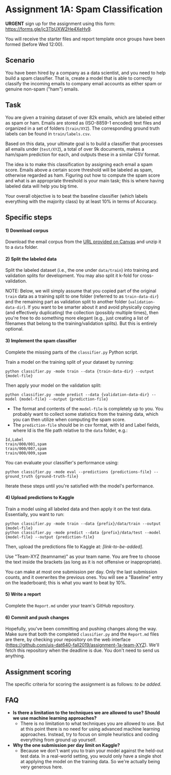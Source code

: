 # Assignment 1A: Spam Classification

**URGENT** sign up for the assignment using this form: https://forms.gle/jc3TbUXW2He4XeHv9.

You will receive the starter files and report template once groups have been formed (before Wed 12:00).

## Scenario

You have been hired by a company as a data scientist, and you need to help build a spam classifier.  That is, create a model that is able to correctly classify the incoming emails to company email accounts as either spam or genuine non-spam ("ham") emails.

## Task

You are given a training dataset of over 82k emails, which are labeled either as spam or ham. Emails are stored as (ISO-8859-1 encoded) text files and organized in a set of folders (`train/XYZ`). The corresponding ground truth labels can be found in `train/labels.csv`.

Based on this data, your ultimate goal is to build a classifier that processes all emails under (`test/XYZ`), a total of over 9k documents, makes a ham/spam prediction for each, and outputs these in a similar CSV format.

The idea is to make this classification by assigning each email a spam score. Emails above a certain score threshold will be labeled as spam, otherwise regarded as ham. Figuring out how to compute the spam score and what is an appropriate threshold is your main task; this is where having labeled data will help you big time.

Your overall objective is to beat the baseline classifier (which labels everything with the majority class) by at least 10% in terms of Accuracy.

## Specific steps

#### 1) Download corpus

Download the email corpus from the [URL provided on Canvas](https://stavanger.instructure.com/courses/4586/discussion_topics/41462) and unzip it to a `data` folder.

#### 2) Split the labeled data

Split the labeled dataset (i.e., the one under `data/train`) into training and validation splits for development.  You may also split it k-fold for cross-validation.

NOTE: Below, we will simply assume that you copied part of the original `train` data as a training split to one folder (referred to as `train-data-dir`) and the remaining part as validation split to another folder (`validation-data-dir`).  If you want to be smarter about it and avoid physically copying (and effectively duplicating) the collection (possibly multiple times), then you're free to do something more elegant (e.g., just creating a list of filenames that belong to the training/validation splits). But this is entirely optional.

#### 3) Implement the spam classifier

Complete the missing parts of the `classifier.py` Python script.  

Train a model on the training split of your dataset by running:

```
python classifier.py -mode train --data {train-data-dir} --output {model-file}
```

Then apply your model on the validation split:

```
python classifier.py -mode predict --data {validation-data-dir} --model {model-file} --output {prediction-file}
```

  - The format and contents of the `model-file` is completely up to you. You probably want to collect some statistics from the training data, which you can then utilize when computing the spam score.
  - The `prediction-file` should be in csv format, with Id and Label fields, where Id is the file path relative to the `data` folder, e.g.:
  ```
  Id,Label
  train/000/001,spam
  train/000/007,spam
  train/000/009,spam
  ```

You can evaluate your classifier's performance using:

```
python classifier.py -mode eval --predictions {predictions-file} -- ground_truth {ground-truth-file}
```

Iterate these steps until you're satisfied with the model's performance.

#### 4) Upload predictions to Kaggle

Train a model using all labeled data and then apply it on the test data. Essentially, you want to run:

```
python classifier.py -mode train --data {prefix}/data/train --output {model-file}
python classifier.py -mode predict --data {prefix}/data/test --model {model-file} --output {prediction-file}
```

Then, upload the predictions file to Kaggle at: *[link-to-be-added]*.

Use "Team-XYZ (teamname)" as your team name. You are free to choose the text inside the brackets (as long as it is not offensive or inappropriate).

You can make at most one submission per day. Only the last submission counts, and it overwrites the previous ones.  You will see a "Baseline" entry on the leaderboard; this is what you want to beat by 10%.

#### 5) Write a report

Complete the `Report.md` under your team's GitHub repository.

#### 6) Commit and push changes

Hopefully, you've been committing and pushing changes along the way. Make sure that both the completed `classifier.py` and the `Report.md` files are there, by checking your repository on the web interface (https://github.com/uis-dat640-fall2019/assignment-1a-team-XYZ). We'll fetch this repository when the deadline is due. You don't need to send us anything.

## Assignment scoring

The specific criteria for scoring the assignment is as follows: *to be added*.

## FAQ

  * **Is there a limitation to the techniques we are allowed to use? Should we use machine learning approaches?**
    - There is no limitation to what techniques you are allowed to use. But at this point there is no need for using advanced machine learning approaches. Instead, try to focus on simple heuristics and coding everything from ground up yourself.
  * **Why the one submission per day limit on Kaggle?**
    - Because we don't want you to train your model against the held-out test data. In a real-world setting, you would only have a single shot at applying the model on the training data. So we're actually being very generous here.
